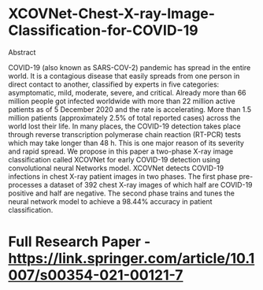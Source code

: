 # XCOVNet-Chest-X-ray-Image-Classification-for-COVID-19
Abstract

COVID-19 (also known as SARS-COV-2) pandemic has spread in the entire world. It is a contagious disease that easily spreads from one person in direct contact to another, classified by experts in five categories: asymptomatic, mild, moderate, severe, and critical. Already more than 66 million people got infected worldwide with more than 22 million active patients as of 5 December 2020 and the rate is accelerating. More than 1.5 million patients (approximately 2.5% of total reported cases) across the world lost their life. In many places, the COVID-19 detection takes place through reverse transcription polymerase chain reaction (RT-PCR) tests which may take longer than 48 h. This is one major reason of its severity and rapid spread. We propose in this paper a two-phase X-ray image classification called XCOVNet for early COVID-19 detection using convolutional neural Networks model. XCOVNet detects COVID-19 infections in chest X-ray patient images in two phases. The first phase pre-processes a dataset of 392 chest X-ray images of which half are COVID-19 positive and half are negative. The second phase trains and tunes the neural network model to achieve a 98.44% accuracy in patient classification.
# Full Research Paper - https://link.springer.com/article/10.1007/s00354-021-00121-7
